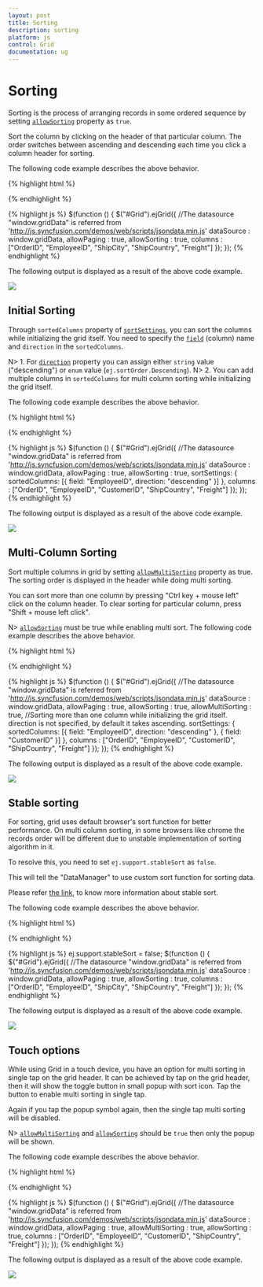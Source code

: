 ```yaml
---
layout: post
title: Sorting
description: sorting
platform: js
control: Grid
documentation: ug
--- 
```


# Sorting

Sorting is the process of arranging records in some ordered sequence by setting [`allowSorting`](http://help.syncfusion.com/js/api/ejgrid#members:allowsorting "allowSorting") property as `true`. 

Sort the column by clicking on the header of that particular column. The order switches between ascending and descending each time you click a column header for sorting.

The following code example describes the above behavior.

{% highlight html %}
<div id="Grid"></div>
{% endhighlight %}

{% highlight js %}
$(function () {
	$("#Grid").ejGrid({
		//The datasource "window.gridData" is referred from 'http://js.syncfusion.com/demos/web/scripts/jsondata.min.js'
		dataSource : window.gridData,
		allowPaging : true,
		allowSorting : true,
		columns : ["OrderID", "EmployeeID", "ShipCity", "ShipCountry", "Freight"]
	});
});
{% endhighlight %}

The following output is displayed as a result of the above code example.

![](sorting_images/sorting_img1.png)


## Initial Sorting

Through `sortedColumns` property of [`sortSettings`](http://help.syncfusion.com/js/api/ejgrid#members:sortsettings "sortSettings"), you can sort the columns while initializing the grid itself. You need to specify the [`field`](http://help.syncfusion.com/js/api/ejgrid#members:sortsettings-sortedcolumns-field "field") (column) name and `direction` in the `sortedColumns`.

N> 1. For [`direction`](http://help.syncfusion.com/js/api/ejgrid#members:sortsettings-sortedcolumns-direction "direction") property you can assign either `string` value ("descending") or `enum` value (`ej.sortOrder.Descending`). 
N> 2. You can add multiple columns in `sortedColumns` for multi column sorting while initializing the grid itself.

The following code example describes the above behavior.

{% highlight html %}
<div id="Grid"></div>
{% endhighlight %}

{% highlight js %}
$(function () {
	$("#Grid").ejGrid({
		//The datasource "window.gridData" is referred from 'http://js.syncfusion.com/demos/web/scripts/jsondata.min.js'
		dataSource : window.gridData,
		allowPaging : true,
		allowSorting : true,
		sortSettings: { sortedColumns: [{ field: "EmployeeID", direction: "descending" }] },
		columns : ["OrderID", "EmployeeID", "CustomerID", "ShipCountry", "Freight"]
	});
});
{% endhighlight %}

The following output is displayed as a result of the above code example.

![](sorting_images/sorting_img2.png)


## Multi-Column Sorting

Sort multiple columns in grid by setting [`allowMultiSorting`](http://help.syncfusion.com/js/api/ejgrid#members:allowmultisorting "allowMultiSorting") property as true. The sorting order is displayed in the header while doing multi sorting.

You can sort more than one column by pressing "Ctrl key + mouse left" click on the column header. To clear sorting for particular column, press "Shift + mouse left click". 

N> [`allowSorting`](http://help.syncfusion.com/js/api/ejgrid#members:allowsorting "allowSorting") must be true while enabling multi sort.
The following code example describes the above behavior.

{% highlight html %}
<div id="Grid"></div>
{% endhighlight %}

{% highlight js %}
$(function () {
	$("#Grid").ejGrid({
		//The datasource "window.gridData" is referred from 'http://js.syncfusion.com/demos/web/scripts/jsondata.min.js'
		dataSource : window.gridData,
		allowPaging : true,
		allowSorting : true,
		allowMultiSorting : true,
		//Sorting more than one column while initializing the grid itself. direction is not specified, by default it takes ascending.
		sortSettings: { sortedColumns: [{ field: "EmployeeID", direction: "descending" }, { field: "CustomerID" }] },
		columns : ["OrderID", "EmployeeID", "CustomerID", "ShipCountry", "Freight"]
	});
});
{% endhighlight %}

The following output is displayed as a result of the above code example.

![](sorting_images/sorting_img3.png)


## Stable sorting

For sorting, grid uses default browser's sort function for better performance. On multi column sorting, in some browsers like chrome the records order will be different due to unstable implementation of sorting algorithm in it. 

To resolve this, you need to set `ej.support.stableSort` as `false`.

This will tell the "DataManager" to use custom sort function for sorting data. 

Please refer [the link](https://en.wikipedia.org/wiki/Category:Stable_sorts# "the link"), to know more information about stable sort.

The following code example describes the above behavior.

{% highlight html %}
<div id="Grid"></div>
{% endhighlight %}

{% highlight js %}
ej.support.stableSort = false;
$(function () {
	$("#Grid").ejGrid({
		//The datasource "window.gridData" is referred from 'http://js.syncfusion.com/demos/web/scripts/jsondata.min.js'
		dataSource : window.gridData,
		allowPaging : true,
		allowSorting : true,
		columns : ["OrderID", "EmployeeID", "ShipCity", "ShipCountry", "Freight"]
	});
});
{% endhighlight %}

The following output is displayed as a result of the above code example.

![](sorting_images/sorting_img4.png)


## Touch options

While using Grid in a touch device, you have an option for multi sorting in single tap on the grid header. It can be achieved by tap on the grid header, then it will show the toggle button in small popup with sort icon. Tap the button to enable multi sorting in single tap.

Again if you tap the popup symbol again, then the single tap multi sorting will be disabled. 

N> [`allowMultiSorting`](http://help.syncfusion.com/js/api/ejgrid#members:allowmultisorting "allowMultiSorting") and [`allowSorting`](http://help.syncfusion.com/js/api/ejgrid#members:allowsorting "allowSorting") should be `true` then only the popup will be shown.

The following code example describes the above behavior.

{% highlight html %}
<div id="Grid"></div>
{% endhighlight %}

{% highlight js %}
$(function () {
	$("#Grid").ejGrid({
		//The datasource "window.gridData" is referred from 'http://js.syncfusion.com/demos/web/scripts/jsondata.min.js'
		dataSource : window.gridData,
		allowPaging : true,
		allowMultiSorting : true,
		allowSorting : true,
		columns : ["OrderID", "EmployeeID", "CustomerID", "ShipCountry", "Freight"]
	});
});
{% endhighlight %}

The following output is displayed as a result of the above code example.

![](sorting_images/sorting_img5.png)


